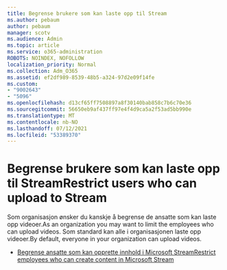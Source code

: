 ```yaml
---
title: Begrense brukere som kan laste opp til Stream
ms.author: pebaum
author: pebaum
manager: scotv
ms.audience: Admin
ms.topic: article
ms.service: o365-administration
ROBOTS: NOINDEX, NOFOLLOW
localization_priority: Normal
ms.collection: Adm_O365
ms.assetid: ef2df989-8539-48b5-a324-97d2e09f14fe
ms.custom:
- "9002643"
- "5096"
ms.openlocfilehash: d13cf65ff7508897a8f30140bab858c7b6c70e36
ms.sourcegitcommit: 56650eb9af437ff97e4f4d9ca5a2f53ad5bb990e
ms.translationtype: MT
ms.contentlocale: nb-NO
ms.lasthandoff: 07/12/2021
ms.locfileid: "53389370"
---
```

# <a name="restrict-users-who-can-upload-to-stream"></a><span data-ttu-id="9aa7c-102">Begrense brukere som kan laste opp til Stream</span><span class="sxs-lookup"><span data-stu-id="9aa7c-102">Restrict users who can upload to Stream</span></span>

<span data-ttu-id="9aa7c-103">Som organisasjon ønsker du kanskje å begrense de ansatte som kan laste opp videoer.</span><span class="sxs-lookup"><span data-stu-id="9aa7c-103">As an organization you may want to limit the employees who can upload videos.</span></span> <span data-ttu-id="9aa7c-104">Som standard kan alle i organisasjonen laste opp videoer.</span><span class="sxs-lookup"><span data-stu-id="9aa7c-104">By default, everyone in your organization can upload videos.</span></span>

- [<span data-ttu-id="9aa7c-105">Begrense ansatte som kan opprette innhold i Microsoft Stream</span><span class="sxs-lookup"><span data-stu-id="9aa7c-105">Restrict employees who can create content in Microsoft Stream</span></span>](/stream/restrict-uploaders)
